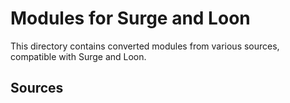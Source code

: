 # Modules for Surge and Loon

This directory contains converted modules from various sources, compatible with Surge and Loon.

## Sources


